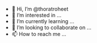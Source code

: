 - 👋 Hi, I’m @thoratroheet
- 👀 I’m interested in ...
- 🌱 I’m currently learning ...
- 💞️ I’m looking to collaborate on ...
- 📫 How to reach me ...

<!---
thoratroheet/thoratroheet is a ✨ special ✨ repository because its `README.md` (this file) appears on your GitHub profile.
You can click the Preview link to take a look at your changes.
--->
